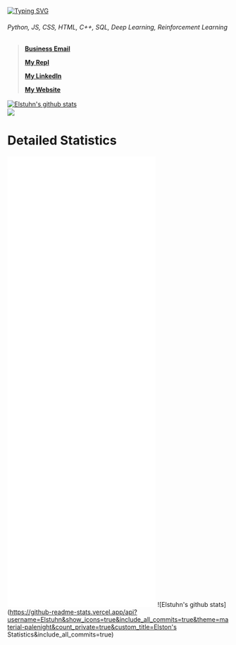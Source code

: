 [![Typing SVG](https://readme-typing-svg.herokuapp.com/?size=35&lines=Hello+There!;I%E2%80%99m+Elstuhn.+)](https://git.io/typing-svg)
###### Python, JS, CSS, HTML, C++, SQL, Deep Learning, Reinforcement Learning

> **[Business Email](mailto:elstuhnofficial@gmail.com)**
> 
> **[My Repl](https://repl.it/@elston1703)**
> 
> **[My LinkedIn](https://www.linkedin.com/in/elston-tan-59a7881ba/)**
> 
> **[My Website](https://website-elston.herokuapp.com)**

<a href="https://github.com/Elstuhn/github-readme-stats">
  <img align="center" src="https://github-readme-stats.vercel.app/api?username=Elstuhn&show_icons=true&include_all_commits=true&theme=material-palenight&count_private=true&custom_title=Elston's Statistics&include_all_commits=true" alt="Elstuhn's github stats" />
</a>
<br>
<a href="https://github.com/Elstuhn/github-readme-stats">
  <img align="center" src="https://github-readme-stats.vercel.app/api/top-langs/?username=Elstuhn&layout=compact&theme=material-palenight&count_private=true" />
</a>

# Detailed Statistics
![Metrics](https://github.com/Elstuhn/Elstuhn/blob/master/github-metrics.svg)
![Elstuhn's github stats](https://github-readme-stats.vercel.app/api?username=Elstuhn&show_icons=true&include_all_commits=true&theme=material-palenight&count_private=true&custom_title=Elston's Statistics&include_all_commits=true)


